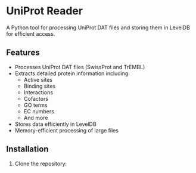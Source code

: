 # UniProt Reader

A Python tool for processing UniProt DAT files and storing them in LevelDB for efficient access.

## Features

- Processes UniProt DAT files (SwissProt and TrEMBL)
- Extracts detailed protein information including:
  - Active sites
  - Binding sites
  - Interactions
  - Cofactors
  - GO terms
  - EC numbers
  - And more
- Stores data efficiently in LevelDB
- Memory-efficient processing of large files

## Installation

1. Clone the repository: 